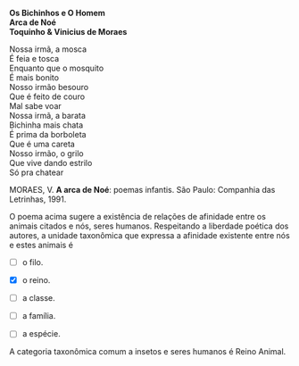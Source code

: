 

**Os Bichinhos e O Homem\
Arca de Noé\
Toquinho & Vinicius de Moraes**

Nossa irmã, a mosca\
É feia e tosca\
Enquanto que o mosquito\
É mais bonito\
Nosso irmão besouro\
Que é feito de couro\
Mal sabe voar\
Nossa irmã, a barata\
Bichinha mais chata\
É prima da borboleta\
Que é uma careta\
Nosso irmão, o grilo\
Que vive dando estrilo\
Só pra chatear

MORAES, V. **A arca de Noé**: poemas infantis. São Paulo: Companhia das Letrinhas, 1991.

O poema acima sugere a existência de relações de afinidade entre os animais citados e nós, seres humanos. Respeitando a liberdade poética dos autores, a unidade taxonômica que expressa a afinidade existente entre nós e estes animais é



- [ ] o filo.
- [x] o reino.
- [ ] a classe.
- [ ] a família.
- [ ] a espécie.


A categoria taxonômica comum a insetos e seres humanos é Reino Animal.

        